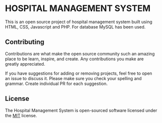 # HOSPITAL MANAGEMENT SYSTEM

This is an open source project of hospital management system built using HTML, CSS, Javascript and PHP. For database MySQL has been used.

## Contributing
Contributions are what make the open source community such an amazing place to be learn, inspire, and create. Any contributions you make are greatly appreciated.

If you have suggestions for adding or removing projects, feel free to open an issue to discuss it.
Please make sure you check your spelling and grammar.
Create individual PR for each suggestion.

## License
The Hospital Management System is open-sourced software licensed under the [MIT](https://choosealicense.com/licenses/mit/) license.
